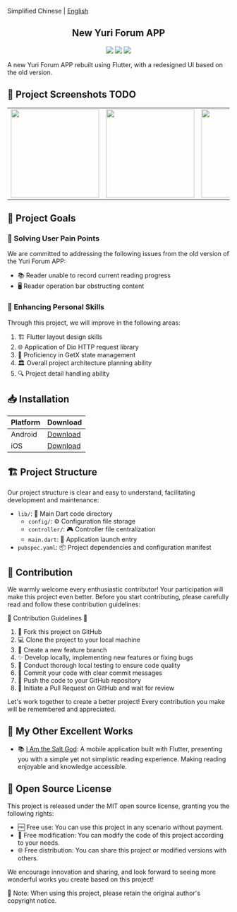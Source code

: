 Simplified Chinese | [English](README.md)

<h2 align="center">New Yuri Forum APP</h2>

<div align="center">
  <img src="https://img.shields.io/badge/Flutter-02569B?style=for-the-badge&logo=flutter&logoColor=white" />
  <img src="https://img.shields.io/badge/GetX-00B4E7?style=for-the-badge&logo=getx&logoColor=white" />
  <img src="https://img.shields.io/badge/Dio-00B4E7?style=for-the-badge&logo=dio&logoColor=white" />
</div>

A new Yuri Forum APP rebuilt using Flutter, with a redesigned UI based on the old version.

## 🌠 Project Screenshots TODO

<table>
  <tr>
    <td><img width="200px" src="https://cdn.lpkt.cn/serverbox/screenshot/1.jpg"></td>
    <td><img width="200px" src="https://cdn.lpkt.cn/serverbox/screenshot/2.jpg"></td>
    <td><img width="200px" src="https://cdn.lpkt.cn/serverbox/screenshot/3.jpg"></td>
    <td><img width="200px" src="https://cdn.lpkt.cn/serverbox/screenshot/4.jpg"></td>
  </tr>
</table>

## 🎯 Project Goals

### 🚀 Solving User Pain Points

We are committed to addressing the following issues from the old version of the Yuri Forum APP:

- 📚 Reader unable to record current reading progress
- 🖥️ Reader operation bar obstructing content

### 💪 Enhancing Personal Skills

Through this project, we will improve in the following areas:

1. 🏗️ Flutter layout design skills
2. 🌐 Application of Dio HTTP request library
3. 🧠 Proficiency in GetX state management
4. 🏛️ Overall project architecture planning ability
5. 🔍 Project detail handling ability

## 📥 Installation

| Platform | Download                                                                                     |
| -------- | -------------------------------------------------------------------------------------------- |
| Android  | [Download](https://github.com/xing-yue-hui/xing-yue-hui/releases/download/v1.0.0/app-release.apk) |
| iOS      | [Download](https://github.com/xing-yue-hui/xing-yue-hui/releases/download/v1.0.0/app-release.apk) |

## 🏗️ Project Structure

Our project structure is clear and easy to understand, facilitating development and maintenance:

- `lib/`: 📁 Main Dart code directory
  - `config/`: ⚙️ Configuration file storage
  - `controller/`: 🎮 Controller file centralization
  - `main.dart`: 🚀 Application launch entry
- `pubspec.yaml`: 📦 Project dependencies and configuration manifest

## 🤝 Contribution

We warmly welcome every enthusiastic contributor! Your participation will make this project even better. Before you start contributing, please carefully read and follow these contribution guidelines:

🌟 Contribution Guidelines 🌟

1. 🍴 Fork this project on GitHub
2. 💻 Clone the project to your local machine
3. 🌿 Create a new feature branch
4. ✨ Develop locally, implementing new features or fixing bugs
5. 🧪 Conduct thorough local testing to ensure code quality
6. 📝 Commit your code with clear commit messages
7. 🚀 Push the code to your GitHub repository
8. 🎉 Initiate a Pull Request on GitHub and wait for review

Let's work together to create a better project! Every contribution you make will be remembered and appreciated.

## 🌟 My Other Excellent Works

- 📚 [I Am the Salt God](https://github.com/wuliaoshuang/onehu_app): A mobile application built with Flutter, presenting you with a simple yet not simplistic reading experience. Making reading enjoyable and knowledge accessible.

## 📜 Open Source License

This project is released under the MIT open source license, granting you the following rights:

- 🆓 Free use: You can use this project in any scenario without payment.
- 🔧 Free modification: You can modify the code of this project according to your needs.
- 🌐 Free distribution: You can share this project or modified versions with others.

We encourage innovation and sharing, and look forward to seeing more wonderful works you create based on this project!

📌 Note: When using this project, please retain the original author's copyright notice.

